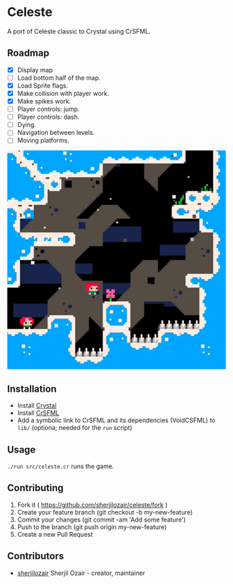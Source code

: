 # Celeste

A port of Celeste classic to Crystal using CrSFML.

## Roadmap

- [X] Display map
- [ ] Load bottom half of the map.
- [X] Load Sprite flags.
- [X] Make collision with player work.
- [X] Make spikes work.
- [ ] Player controls: jump.
- [ ] Player controls: dash.
- [ ] Dying.
- [ ] Navigation between levels.
- [ ] Moving platforms. 

![Current Progress](assets/preview.gif)

## Installation

- Install [Crystal](https://crystal-lang.org/)
- Install [CrSFML](https://github.com/oprypin/crsfml)
- Add a symbolic link to CrSFML and its dependencies (VoidCSFML) to `lib/` (optiona; needed for the `run` script)

## Usage

`./run src/celeste.cr` runs the game.

## Contributing

1. Fork it ( https://github.com/sherjilozair/celeste/fork )
2. Create your feature branch (git checkout -b my-new-feature)
3. Commit your changes (git commit -am 'Add some feature')
4. Push to the branch (git push origin my-new-feature)
5. Create a new Pull Request

## Contributors

- [sherjilozair](https://github.com/sherjilozair) Sherjil Ozair - creator, maintainer

